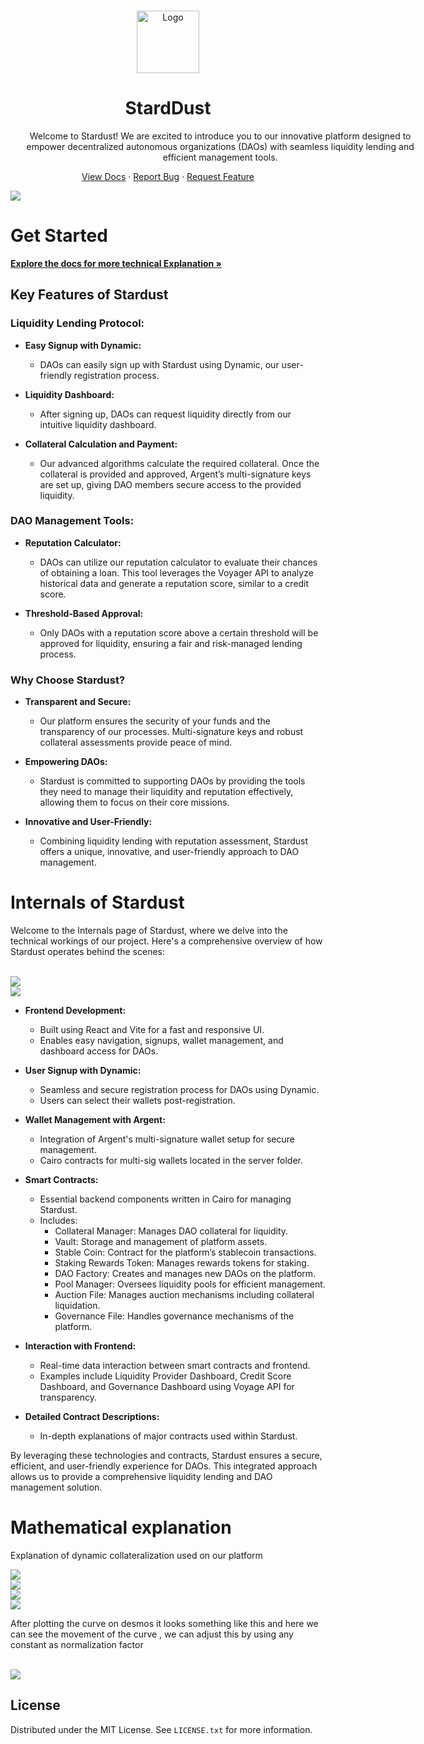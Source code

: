 <!-- Improved compatibility of back to top link: See: https://github.com/othneildrew/Best-README-Template/pull/73 -->

<a name="readme-top"></a>



<!-- PROJECT LOGO -->
<br />
<div align="center">
  <a href="https://github.com/vrag99/stardust">
    <img src="/ui/src/assets/logo.jpeg" alt="Logo" width="100" height="100">
  </a>

<h1 align="center">StardDust</h3>

  <p align="center" style="width:76ch;">
Welcome to Stardust! We are excited to introduce you to our innovative platform designed to empower decentralized autonomous organizations (DAOs) with seamless liquidity lending and efficient management tools. 
</p>
    <a href="https://stardust.gitbook.io/stardust">View Docs</a>
    ·
    <a href="https://github.com/vrag99/stardust/issues/new?labels=bug&template=bug-report---.md">Report Bug</a>
    ·
    <a href="https://github.com/vrag99/stardust/issues/new?labels=enhancement&template=feature-request---.md">Request Feature</a>
  </p>
</div>

<img src="/ui/images/7.jpeg">
<br/>


# Get Started
<a href="https://stardust.gitbook.io/stardust"><strong>Explore the docs for more technical Explanation »</strong></a>

## Key Features of Stardust

### Liquidity Lending Protocol:

- **Easy Signup with Dynamic:**
  - DAOs can easily sign up with Stardust using Dynamic, our user-friendly registration process.
  
- **Liquidity Dashboard:**
  - After signing up, DAOs can request liquidity directly from our intuitive liquidity dashboard.
  
- **Collateral Calculation and Payment:**
  - Our advanced algorithms calculate the required collateral. Once the collateral is provided and approved, Argent’s multi-signature keys are set up, giving DAO members secure access to the provided liquidity.

### DAO Management Tools:

- **Reputation Calculator:**
  - DAOs can utilize our reputation calculator to evaluate their chances of obtaining a loan. This tool leverages the Voyager API to analyze historical data and generate a reputation score, similar to a credit score.
  
- **Threshold-Based Approval:**
  - Only DAOs with a reputation score above a certain threshold will be approved for liquidity, ensuring a fair and risk-managed lending process.

### Why Choose Stardust?

- **Transparent and Secure:**
  - Our platform ensures the security of your funds and the transparency of our processes. Multi-signature keys and robust collateral assessments provide peace of mind.
  
- **Empowering DAOs:**
  - Stardust is committed to supporting DAOs by providing the tools they need to manage their liquidity and reputation effectively, allowing them to focus on their core missions.
  
- **Innovative and User-Friendly:**
  - Combining liquidity lending with reputation assessment, Stardust offers a unique, innovative, and user-friendly approach to DAO management.



# Internals of Stardust

Welcome to the Internals page of Stardust, where we delve into the technical workings of our project. Here's a comprehensive overview of how Stardust operates behind the scenes:

<br />
<img src="/ui/images/5.jpeg ">
<br/>
<img src="/ui/images/6.jpeg ">


- **Frontend Development:**
  - Built using React and Vite for a fast and responsive UI.
  - Enables easy navigation, signups, wallet management, and dashboard access for DAOs.

- **User Signup with Dynamic:**
  - Seamless and secure registration process for DAOs using Dynamic.
  - Users can select their wallets post-registration.

- **Wallet Management with Argent:**
  - Integration of Argent's multi-signature wallet setup for secure management.
  - Cairo contracts for multi-sig wallets located in the server folder.

- **Smart Contracts:**
  - Essential backend components written in Cairo for managing Stardust.
  - Includes:
    - Collateral Manager: Manages DAO collateral for liquidity.
    - Vault: Storage and management of platform assets.
    - Stable Coin: Contract for the platform’s stablecoin transactions.
    - Staking Rewards Token: Manages rewards tokens for staking.
    - DAO Factory: Creates and manages new DAOs on the platform.
    - Pool Manager: Oversees liquidity pools for efficient management.
    - Auction File: Manages auction mechanisms including collateral liquidation.
    - Governance File: Handles governance mechanisms of the platform.

- **Interaction with Frontend:**
  - Real-time data interaction between smart contracts and frontend.
  - Examples include Liquidity Provider Dashboard, Credit Score Dashboard, and Governance Dashboard using Voyage API for transparency.

- **Detailed Contract Descriptions:**
  - In-depth explanations of major contracts used within Stardust.
  
By leveraging these technologies and contracts, Stardust ensures a secure, efficient, and user-friendly experience for DAOs. This integrated approach allows us to provide a comprehensive liquidity lending and DAO management solution.

# Mathematical explanation

Explanation of dynamic collateralization used on our platform 

<img src="/ui/images/1.jpeg ">
<br />
<img src="/ui/images/2.jpeg ">
<br />
<img src="/ui/images/4.jpeg ">
<br />
<img src="/ui/images/3.jpeg ">
<br />

After plotting the curve on desmos it looks something like this and here we can see the movement of the curve , we can adjust this by using any constant as normalization factor 


<br/>
<img src="/ui/images/image.png">

<!-- LICENSE -->

## License

Distributed under the MIT License. See `LICENSE.txt` for more information.


<!-- MARKDOWN LINKS & IMAGES -->
<!-- https://www.markdownguide.org/basic-syntax/#reference-style-links -->

[contributors-shield]: https://img.shields.io/github/contributors/vrag99/stardust.svg?style=for-the-badge
[contributors-url]: https://github.com/vrag99/stardust/graphs/contributors
[forks-shield]: https://img.shields.io/github/forks/vrag99/stardust.svg?style=for-the-badge
[forks-url]: https://github.com/vrag99/stardust/network/members
[stars-shield]: https://img.shields.io/github/stars/vrag99/stardust.svg?style=for-the-badge
[stars-url]: https://github.com/vrag99/stardust/stargazers
[issues-shield]: https://img.shields.io/github/issues/vrag99/stardust.svg?style=for-the-badge
[issues-url]: https://github.com/vrag99/stardust/issues
[license-shield]: https://img.shields.io/github/license/vrag99/stardust.svg?style=for-the-badge
[license-url]: https://github.com/vrag99/stardust/blob/master/LICENSE.txt
[linkedin-shield]: https://img.shields.io/badge/-LinkedIn-black.svg?style=for-the-badge&logo=linkedin&colorB=555
[linkedin-url]: https://linkedin.com/in/linkedin_username
[product-screenshot]: images/image.png
[frost-screenshot]: images/frost.png
[architecture]: images/architecture.png
[Next.js]: https://img.shields.io/badge/next.js-000000?style=for-the-badge&logo=nextdotjs&logoColor=white
[Next-url]: https://nextjs.org/
[React.js]: https://img.shields.io/badge/React-20232A?style=for-the-badge&logo=react&logoColor=61DAFB
[React-url]: https://reactjs.org/
[Vue.js]: https://img.shields.io/badge/Vue.js-35495E?style=for-the-badge&logo=vuedotjs&logoColor=4FC08D
[Vue-url]: https://vuejs.org/
[Angular.io]: https://img.shields.io/badge/Angular-DD0031?style=for-the-badge&logo=angular&logoColor=white
[Angular-url]: https://angular.io/
[Svelte.dev]: https://img.shields.io/badge/Svelte-4A4A55?style=for-the-badge&logo=svelte&logoColor=FF3E00
[Svelte-url]: https://svelte.dev/
[Laravel.com]: https://img.shields.io/badge/Laravel-FF2D20?style=for-the-badge&logo=laravel&logoColor=white
[Laravel-url]: https://laravel.com
[Bootstrap.com]: https://img.shields.io/badge/Bootstrap-563D7C?style=for-the-badge&logo=bootstrap&logoColor=white
[Bootstrap-url]: https://getbootstrap.com
[JQuery.com]: https://img.shields.io/badge/jQuery-0769AD?style=for-the-badge&logo=jquery&logoColor=white
[JQuery-url]: https://jquery.com